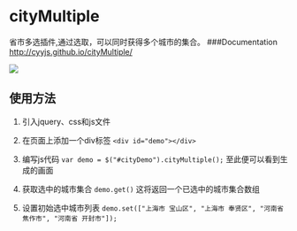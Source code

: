 # cityMultiple

省市多选插件,通过选取，可以同时获得多个城市的集合。
###Documentation
http://cyyjs.github.io/cityMultiple/

![](http://ww3.sinaimg.cn/mw690/73fb4b1djw1ehwgzufhluj20fg06ot9t.jpg)
## 使用方法
1. 引入jquery、css和js文件
2. 在页面上添加一个div标签
`<div id="demo"></div>`

3. 编写js代码
`var demo = $("#cityDemo").cityMultiple();`
至此便可以看到生成的画面

4. 获取选中的城市集合
`demo.get()`
这将返回一个已选中的城市集合数组

5. 设置初始选中城市列表
`demo.set(["上海市 宝山区", "上海市 奉贤区", "河南省 焦作市", "河南省 开封市"]);`
